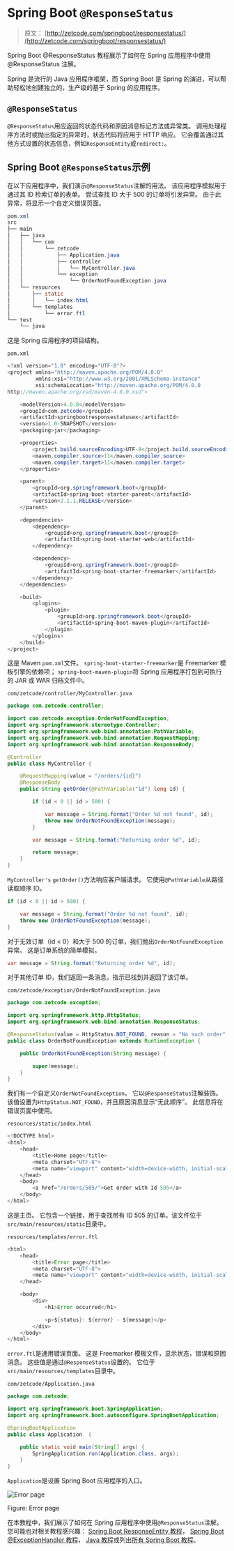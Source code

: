 # Spring Boot `@ResponseStatus`

> 原文： [http://zetcode.com/springboot/responsestatus/](http://zetcode.com/springboot/responsestatus/)

Spring Boot @ResponseStatus 教程展示了如何在 Spring 应用程序中使用@ResponseStatus 注解。

Spring 是流行的 Java 应用程序框架，而 Spring Boot 是 Spring 的演进，可以帮助轻松地创建独立的，生产级的基于 Spring 的应用程序。

## `@ResponseStatus`

`@ResponseStatus`用应返回的状态代码和原因消息标记方法或异常类。 调用处理程序方法时或抛出指定的异常时，状态代码将应用于 HTTP 响应。 它会覆盖通过其他方式设置的状态信息，例如`ResponseEntity`或`redirect:`。

## Spring Boot `@ResponseStatus`示例

在以下应用程序中，我们演示`@ResponseStatus`注解的用法。 该应用程序模拟用于通过其 ID 检索订单的表单。 尝试查找 ID 大于 500 的订单将引发异常。 由于此异常，将显示一个自定义错误页面。

```java
pom.xml
src
├── main
│   ├── java
│   │   └── com
│   │       └── zetcode
│   │           ├── Application.java
│   │           ├── controller
│   │           │   └── MyController.java
│   │           └── exception
│   │               └── OrderNotFoundException.java
│   └── resources
│       ├── static
│       │   └── index.html
│       └── templates
│           └── error.ftl
└── test
    └── java

```

这是 Spring 应用程序的项目结构。

`pom.xml`

```java
<?xml version="1.0" encoding="UTF-8"?>
<project xmlns="http://maven.apache.org/POM/4.0.0"
         xmlns:xsi="http://www.w3.org/2001/XMLSchema-instance"
         xsi:schemaLocation="http://maven.apache.org/POM/4.0.0
http://maven.apache.org/xsd/maven-4.0.0.xsd">

    <modelVersion>4.0.0</modelVersion>
    <groupId>com.zetcode</groupId>
    <artifactId>springbootresponsestatusex</artifactId>
    <version>1.0-SNAPSHOT</version>
    <packaging>jar</packaging>

    <properties>
        <project.build.sourceEncoding>UTF-8</project.build.sourceEncoding>
        <maven.compiler.source>11</maven.compiler.source>
        <maven.compiler.target>11</maven.compiler.target>
    </properties>

    <parent>
        <groupId>org.springframework.boot</groupId>
        <artifactId>spring-boot-starter-parent</artifactId>
        <version>2.1.1.RELEASE</version>
    </parent>

    <dependencies>
        <dependency>
            <groupId>org.springframework.boot</groupId>
            <artifactId>spring-boot-starter-web</artifactId>
        </dependency>

        <dependency>
            <groupId>org.springframework.boot</groupId>
            <artifactId>spring-boot-starter-freemarker</artifactId>
        </dependency>
    </dependencies>

    <build>
        <plugins>
            <plugin>
                <groupId>org.springframework.boot</groupId>
                <artifactId>spring-boot-maven-plugin</artifactId>
            </plugin>
        </plugins>
    </build>
</project>

```

这是 Maven `pom.xml`文件。 `spring-boot-starter-freemarker`是 Freemarker 模板引擎的依赖项； `spring-boot-maven-plugin`将 Spring 应用程序打包到可执行的 JAR 或 WAR 归档文件中。

`com/zetcode/controller/MyController.java`

```java
package com.zetcode.controller;

import com.zetcode.exception.OrderNotFoundException;
import org.springframework.stereotype.Controller;
import org.springframework.web.bind.annotation.PathVariable;
import org.springframework.web.bind.annotation.RequestMapping;
import org.springframework.web.bind.annotation.ResponseBody;

@Controller
public class MyController {

    @RequestMapping(value = "/orders/{id}")
    @ResponseBody
    public String getOrder(@PathVariable("id") long id) {

        if (id < 0 || id > 500) {

            var message = String.format("Order %d not found", id);
            throw new OrderNotFoundException(message);
        }

        var message = String.format("Returning order %d", id);

        return message;
    }
}

```

`MyController's` `getOrder()`方法响应客户端请求。 它使用`@PathVariable`从路径读取顺序 ID。

```java
if (id < 0 || id > 500) {

    var message = String.format("Order %d not found", id);
    throw new OrderNotFoundException(message);
}

```

对于无效订单（id &lt; 0）和大于 500 的订单，我们抛出`OrderNotFoundException`异常。 这是订单系统的简单模拟。

```java
var message = String.format("Returning order %d", id);

```

对于其他订单 ID，我们返回一条消息，指示已找到并返回了该订单。

`com/zetcode/exception/OrderNotFoundException.java`

```java
package com.zetcode.exception;

import org.springframework.http.HttpStatus;
import org.springframework.web.bind.annotation.ResponseStatus;

@ResponseStatus(value = HttpStatus.NOT_FOUND, reason = "No such order")
public class OrderNotFoundException extends RuntimeException {

    public OrderNotFoundException(String message) {

        super(message);
    }
}

```

我们有一个自定义`OrderNotFoundException`。 它以`@ResponseStatus`注解装饰。 该值设置为`HttpStatus.NOT_FOUND`，并且原因消息显示“无此顺序”。 此信息将在错误页面中使用。

`resources/static/index.html`

```java
<!DOCTYPE html>
<html>
    <head>
        <title>Home page</title>
        <meta charset="UTF-8">
        <meta name="viewport" content="width=device-width, initial-scale=1.0">
    </head>
    <body>
        <a href="/orders/505/">Get order with Id 505</a>
    </body>
</html>

```

这是主页。 它包含一个链接，用于查找带有 ID 505 的订单。该文件位于`src/main/resources/static`目录中。

`resources/templates/error.ftl`

```java
<html>
    <head>
        <title>Error page</title>
        <meta charset="UTF-8">
        <meta name="viewport" content="width=device-width, initial-scale=1.0">
    </head>

    <body>
        <div>
            <h1>Error occurred</h1>

            <p>${status}: ${error} - ${message}</p>
        </div>
    </body>
</html>

```

`error.ftl`是通用错误页面。 这是 Freemarker 模板文件，显示状态，错误和原因消息。 这些值是通过`@ResponseStatus`设置的。 它位于`src/main/resources/templates`目录中。

`com/zetcode/Application.java`

```java
package com.zetcode;

import org.springframework.boot.SpringApplication;
import org.springframework.boot.autoconfigure.SpringBootApplication;

@SpringBootApplication
public class Application  {

    public static void main(String[] args) {
        SpringApplication.run(Application.class, args);
    }
}

```

`Application`是设置 Spring Boot 应用程序的入口。

![Error page](img/e6fd3ba1a90dd89f6f09d5a726229210.jpg)

Figure: Error page

在本教程中，我们展示了如何在 Spring 应用程序中使用`@ResponseStatus`注解。 您可能也对相关教程感兴趣： [Spring Boot ResponseEntity 教程](/springboot/responseentity/)， [Spring Boot @ExceptionHandler 教程](/springboot/exceptionhandler/)， [Java 教程](/lang/java/)或列出[所有 Spring Boot 教程](/all/#springboot)。